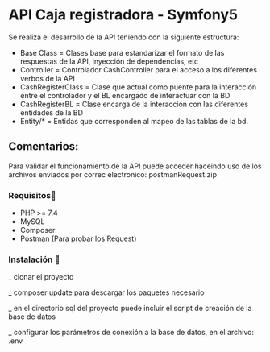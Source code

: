 # API Caja registradora - Symfony5

Se realiza el desarrollo de la API teniendo con la siguiente estructura:

- Base Class        = Clases base para estandarizar el formato de las respuestas de la API, inyección de dependencias, etc
- Controller        = Controlador CashController para el acceso a los diferentes verbos de la API
- CashRegisterClass = Clase que actual como puente para la interacción entre el controlador y el BL encargado de interactuar con la BD
- CashRegisterBL    = Clase encarga de la interacción con las diferentes entidades de la BD
- Entity/*          = Entidas que corresponden al mapeo de las tablas de la bd.  

## Comentarios:

Para validar el funcionamiento de la API puede acceder haceindo uso de los archivos enviados por correc electronico: postmanRequest.zip

### Requisitos🔧

- PHP >= 7.4
- MySQL
- Composer
- Postman (Para probar los Request)

### Instalación 🔧

_ clonar el proyecto

_ composer update para descargar los paquetes necesario

_ en el directorio sql del proyecto puede incluir el script de creación de la base de datos

_ configurar los parámetros de conexión a la base de datos, en el archivo: .env